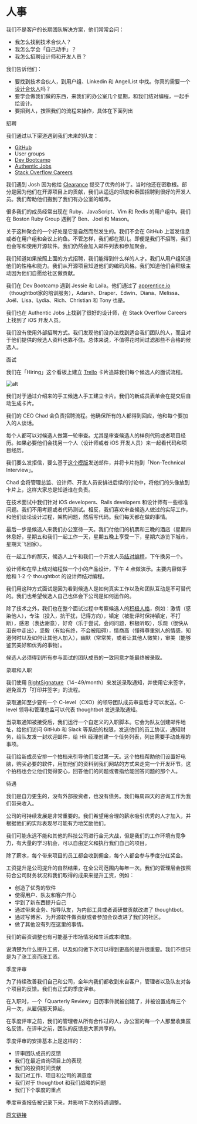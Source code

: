 # 人事

我们不是客户的长期团队解决方案，他们常常会问：

- 我怎么找到技术合伙人？
- 我怎么学会「自己动手」？
- 我怎么招聘设计师和开发人员？

我们告诉他们：

- 要找到技术合伙人，到用户组、Linkedin 和 AngelList 中找。你真的需要一个[设计合伙人](http://www.designstaff.org/articles/does-your-startup-need-a-design-co-founder-2012-01-12.html)吗？
- 要学会做我们做的东西，来我们的办公室几个星期，和我们结对编程，一起手绘设计。
- 要招到人，按照我们的流程来操作，具体在下面列出

招聘

我们通过以下渠道遇到我们未来的队友：

- [GitHub](http://github.com/)
- User groups
- [Dev Bootcamp](http://devbootcamp.com/)
- [Authentic Jobs](http://www.authenticjobs.com/)
- [Stack Overflow Careers](http://careers.stackoverflow.com/)

我们遇到 Josh 因为他给 [Clearance](http://github.com/thoughtbot/clearance) 提交了优秀的补丁。当时他还在密歇根。部分是因为他们在开源项目上的贡献，我们从遥远的印度和泰国招聘到很好的开发人员。我们帮助他们搬到了我们有办公室的城市。

很多我们的成员经常出现在 Ruby、JavaScript、Vim 和 Redis 的用户组中。我们在 Boston Ruby Group 遇到了 Ben、Joel 和 Mason。

关于这种聚会的一个好处是它是自然而然发生的。我们不会在 GitHub 上滥发信息或者在用户组和会议上钓鱼。不管怎样，我们都在那儿。即便是我们不招聘，我们也会写和使用开源软件。我们仍然会加入邮件列表和参加聚会。

我们知道如果按照上面的方式招聘，我们能得到什么样的人才。我们从用户组知道他们的性格和能力。我们从开源项目知道他们的编码风格。我们知道他们会积极主动因为他们自愿给社区做贡献。

我们在 Dev Bootcamp 遇到 Jessie 和 Laila。他们通过了 [apprentice.io](http://apprentice.io/)（thoughtbot家的培训服务），Adarsh、Draper、Edwin、Diana、Melissa、Joël、Lisa、Lydia、Rich、Christian 和 Tony 也是。

我们也在 Authentic Jobs 上找到了很好的设计师，在 Stack Overflow Careers 上找到了 iOS 开发人员。

我们没有使用外部招聘方式。我们发现他们没办法找到适合我们团队的人，而且对于他们提供的候选人资料也靠不住。总体来说，不值得花时间过滤那些不合格的候选人。

面试

我们在「Hiring」这个看板上建立 [Trello](http://trello.com/) 卡片追踪我们每个候选人的面试流程。

![alt](http://beantalk.net/static/upload/201611/LwXQsD7ocrzkCNqgeVoja6Mm.jpg)

我们对于通过介绍来的手工候选人手工建立卡片。我们的新成员表单会在提交后自动生成卡片。

我们的 CEO Chad 会负责招聘流程。他确保所有的人都得到回应，他和每个要加入的人谈话。

每个人都可以对候选人做第一轮审查。尤其是审查候选人的样例代码或者项目经历。如果必要他们会找另一个人（设计师或者 iOS 开发人员）来一起看代码和项目经历。

我们要么发拒信，要么基于[这个模版](https://gist.github.com/croaky/3e12ff226d6b04451fe8)发送邮件，并将卡片拖到「Non-Technical Interview」。

Chad 会将管理总监、设计师、开发人员安排进后续的讨论中，将他们的头像放到卡片上，这样大家总是知道谁在负责。

在技术面试中我们针对 iOS developers、Rails developers 和设计师有一些标准问题。我们不用考题或者代码测试。相反，我们喜欢审查候选人做过的实际工作，和他们谈论设计过程，架构问题，然后写代码。我们每天都在做的事情。

最后一步是候选人来我们办公室待一天。我们付他们的机票和三晚的酒店（星期四休息好，星期五和我们一起工作一天，星期五晚上享受一下，星期六游览下城市，星期天飞回家）。

在一起工作的那天，候选人上午和我们一个开发人员[结对编程](http://www.extremeprogramming.org/rules/pair.html)，下午换另一个。

设计师和在早上结对编程做一个小的产品设计，下午 4 点做演示。主要内容做手绘和 1-2 个 thoughtbot 的设计师结对编程。

我们用这种方式面试是因为看到候选人是如何真实工作以及和团队互动是不可替代的。我们也希望候选人自己也体会下公司是如何运作的。

除了技术之外，我们也在整个面试过程中考察候选人的[积极人格](http://www.kipp.org/our-approach/strengths-and-behaviors)，例如：激情（感染他人），专注（投入，抗干扰，记得方向），镇定（被批评时保持镇定，不打断），感恩（表达谢意），好奇（乐于尝试，会问问题，积极听取），乐观（很快从沮丧中走出），坚毅（有始有终，不会被阻碍），情商高（懂得尊重别人的情感，知道何时以及如何让其他人加入），幽默（常常笑，或者让其他人微笑），审美（能够鉴赏美好和优秀的事物）。

候选人必须得到所有参与面试的团队成员的一致同意才能最终被录取。

录取和入职

我们使用 [RightSignature](https://rightsignature.com/)（$14-$49/month）来发送录取通知，并使用它来签字，避免双方「打印并签字」的流程。

录取通知至少要有一个 C-level（CXO）的领导团队成员审查后才可以发送。C-level 领导和管理总监可以代表 thoughtbot 发送录取通知。

当录取通知被接受后，我们运行一个自定义的入职脚本。它会为队友创建邮件地址，给他们访问 GitHub 和 Slack 等系统的权限，发送他们的员工协议，通知财务，给队友发一封欢迎邮件，给 HR 经理创建一个任务列表，列出需要手动处理的事项。

我们给新成员安排一个拍档来引导他们度过第一天。这个拍档帮助他们设置好电脑，购买必要的软件，用加他们的资料到我们网站的方式来走完一个开发环节。这个拍档也会让他们觉得安心，回答他们的问题或者指给能回答问题的那个人。

待遇

我们是自力更生的，没有外部投资者，也没有债务。我们每周四天的咨询工作为我们带来收入。

公司的可持续发展是非常重要的。我们希望用合理的薪水吸引优秀的人才加入，并根据他们的实际表现尽可能有力地奖励他们。

我们可能永远不能和其他的科技公司进行金元大战，但是我们的工作环境有竞争力，有大量的学习机会，可以自由定义和执行我们自己的项目。

除了薪水，每个带来项目的员工都会收到佣金，每个人都会参与季度分红奖金。

工资提升是公司提升的自然结果，在全公司范围内每年一次。我们的管理层会按照符合公司财务状况和我们取得的成果来提升工资，例如：

- 创造了优秀的软件
- 使得用户、队友和客户开心
- 学到了新东西提升自己
- 通过带来业务、指导队友，为内部工具或者调研做贡献改进了 thoughtbot。
- 通过写博客、为开源软件做贡献或者参加会议改进了我们的社区。
- 做了其他没有列在这里的事情。

我们的薪资调整也有可能基于市场情况和生活成本增加。

说清楚为什么提升工资，以及如何做下次可以得到更高的提升很重要。我们不想只是为了涨工资而涨工资。

季度评审

为了持续改善我们自己和公司，全年内我们都收到来自客户，管理者以及队友对各个项目的反馈。我们有正式的季度评审。

在入职时，一个「Quarterly Review」日历事件就被创建了，并被设置成每三个月一次，从雇佣那天算起。

在季度评审之前，我们的管理者从所有合作过的人，办公室的每一个人那里收集匿名反馈。在评审之前，团队的反馈是大家共享的。

季度评审的安排基本上是这样的：

- 评审团队成员的反馈
- 我们在最近咨询项目上的表现
- 我们的投资时间贡献
- 我们对工作、项目和公司的满意度
- 我们对于 thoughtbot 和我们战略的问题
- 我们下个季度的重点

季度审查报告被记录下来，并影响下次的待遇调整。

[原文链接](https://thoughtbot.com/playbook/our-company/hiring)
